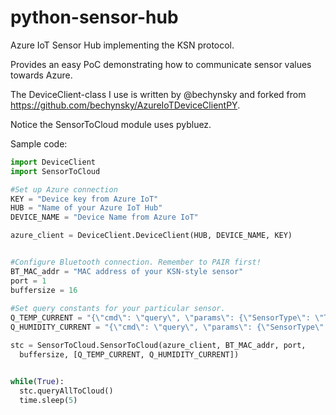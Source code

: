# python-sensor-hub
Azure IoT Sensor Hub implementing the KSN protocol.

Provides an easy PoC demonstrating how to communicate sensor values towards
Azure.

The DeviceClient-class I use is written by @bechynsky and forked from 
https://github.com/bechynsky/AzureIoTDeviceClientPY.

Notice the SensorToCloud module uses pybluez.

Sample code:
```python
import DeviceClient
import SensorToCloud

#Set up Azure connection
KEY = "Device key from Azure IoT" 
HUB = "Name of your Azure IoT Hub"
DEVICE_NAME = "Device Name from Azure IoT"

azure_client = DeviceClient.DeviceClient(HUB, DEVICE_NAME, KEY)


#Configure Bluetooth connection. Remember to PAIR first!
BT_MAC_addr = "MAC address of your KSN-style sensor"
port = 1
buffersize = 16
        
#Set query constants for your particular sensor.
Q_TEMP_CURRENT = "{\"cmd\": \"query\", \"params\": {\"SensorType\": \"TempC\", \"ValueType\": \"current\"}}\n";
Q_HUMIDITY_CURRENT = "{\"cmd\": \"query\", \"params\": {\"SensorType\": \"Humidity\", \"ValueType\": \"current\"}}\n";

stc = SensorToCloud.SensorToCloud(azure_client, BT_MAC_addr, port, 
  buffersize, [Q_TEMP_CURRENT, Q_HUMIDITY_CURRENT])


while(True):
  stc.queryAllToCloud()
  time.sleep(5)
```
